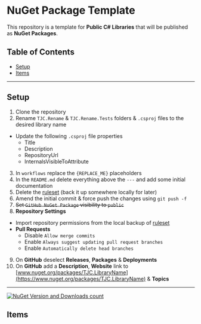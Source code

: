 # NuGet Package Template
This repository is a template for **Public C# Libraries** that will be published as **NuGet Packages**.

## Table of Contents
- [Setup](#setup)
- [Items](#items)

---
## Setup
1. Clone the repository
2. Rename `TJC.Rename` & `TJC.Rename.Tests` folders & `.csproj` files to the desired library name
  - Update the following `.csproj` file properties
	- Title
	- Description
	- RepositoryUrl
	- InternalsVisibleToAttribute
3. In `workflows` replace the `{REPLACE_ME}` placeholders
4. In the `README.md` delete everything above the `---` and add some initial documentation
5. Delete the [ruleset](.github/ruleset.json) (back it up somewhere locally for later)
6. Amend the initial commit & force push the changes using `git push -f`
7. ~~Set `GitHub NuGet Package` visibility to `public`~~
8. **Repository Settings**
  - Import repository permissions from the local backup of [ruleset](.github/ruleset.json)
  - **Pull Requests**
	- Disable `Allow merge commits`
	- Enable `Always suggest updating pull request branches`
	- Enable `Automatically delete head branches`
9. On **GitHub** deselect **Releases**, **Packages** & **Deployments**
10. On **GitHub** add a **Description**, **Website** link to [www.nuget.org/packages/TJC.LibraryName](https://www.nuget.org/packages/TJC.LibraryName) & **Topics**

---

[![NuGet Version and Downloads count](https://buildstats.info/nuget/TJC.LibraryName)](https://www.nuget.org/packages/TJC.LibraryName)

## Items
